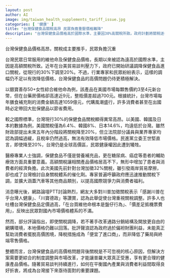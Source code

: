 ```yaml
---
layout: post
author: AI
image: img/taiwan_health_supplements_tariff_issue.jpg
categories: [ '健康' ]
title: "台灣保健食品關稅高昂 民眾負擔重壓價格難降"
description: "台灣保健食品價格高於國際水準，主要因30%高關稅所致。政府計劃將關稅逐步降至20%，但業界與專家認為調幅不足，且通路及市場結構未改革，價格難以大幅降低。患者與消費者經濟負擔沉重，網路論壇反映民眾不滿，呼籲政府加速調整關稅並結合制度改革，平衡產業與消費者利益，提升健康產品可及性。"
---
```

台灣保健食品價格高昂，關稅成主要推手，民眾負擔沉重

台灣民眾日常服用的維他命及保健食品價格，長期以來被認為遠高於國際水準，主因是高額關稅所致。近年在台美貿易談判壓力下，政府已開始研議調降保健食品進口關稅，從現行的30%下調至20%。不過，行業專家和民眾紛紛表示，這樣的調幅仍不足以有效降低價格，台灣保健食品的高價問題仍待更積極解決。

以銀寶善存50+女性綜合維他命為例，該產品在美國市場每顆售價約3至4元新台幣，但在台藥房價格卻高達近9元，整瓶價差超過700元。根據統計，台灣市場每年膳食補充劑的消費金額高達1059億元，代購風潮盛行，許多消費者甚至在出國時必定帶回大批保健品以節省費用。

較之國際標準，台灣現行30%的保健食品關稅顯得異常高昂。以美國、韓國及日本的數據為例，美國關稅僅為6.4%、韓國8%、日本14.6%，均遠低於台灣。雖然財政部提出未來五年內分階段將關稅降至20%，但立法院部分議員與業界專家均認為調幅過緩，且稅率仍然過高，無法有效降低市場價格。民進黨立委王世堅直言，即使降至20%，台灣仍是全球高價區，民眾健康權因此遭到犧牲。

醫療專業人士強調，保健食品不僅是營養補充品，更在糖尿病、癌症等患者的輔助療效方面具重要意義。高額關稅讓相關產品價格居高不下，無形中增加了患者與消費者的經濟負擔。此次美國先前針對台灣加徵32%關稅，雖引發兩岸貿易摩擦，卻也成了台灣檢討自身關稅體系的催化劑。專家普遍呼籲政府應迅速推動關稅下調，並擴大涵蓋汽車等其他商品類別，以提高國際競爭力與消費者福利。

消息曝光後，網路論壇PTT討論熱烈，網友大多對川普加徵關稅表示「感謝川普在乎台灣人健康」、「川寶德政」等讚賞，認為此舉促使台灣重視關稅調整。許多人也吐槽台灣保健食品定價過高，「在台買維他命根本是盤仔行為」、「價差足抵機票費用」，反映出民眾對國內市場價格體系的不滿。

然而，部分評論指出，即使關稅調降，若不著手改革通路分銷結構及開放更自由的網購環境，本地價格仍難以回落。批評聲浪認為政府過於偏袒財團利益，未能真正幫助消費者擺脫高價困境，降稅措施成為「便宜了進口商」，而非降低了藥局與終端零售價格。

整體而言，台灣保健食品的高價格問題背後關稅是不可忽視的核心原因，但解決方案需要更綜合的制度調整與市場改革，才能讓普羅大眾真正受惠，享有更合理的健康產品價格。隨著貿易談判持續進行，如何在平衡國內產業與消費者利益間取得良好折衷，將成為台灣接下來亟待面對的重要課題。